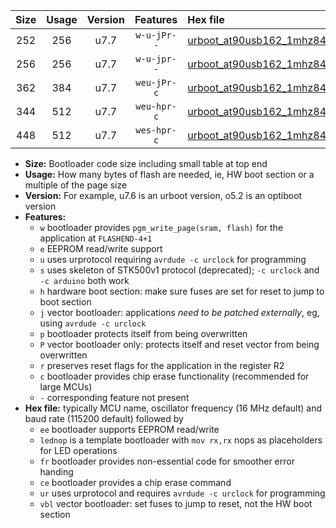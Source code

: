 |Size|Usage|Version|Features|Hex file|
|:-:|:-:|:-:|:-:|:--|
|252|256|u7.7|`w-u-jPr--`|[urboot_at90usb162_1mhz8432_19200bps_lednop_ur_vbl.hex](https://raw.githubusercontent.com/stefanrueger/urboot.hex/main/mcus/at90usb162/fcpu_1mhz8432/19200_bps/urboot_at90usb162_1mhz8432_19200bps_lednop_ur_vbl.hex)|
|256|256|u7.7|`w-u-jpr--`|[urboot_at90usb162_1mhz8432_19200bps_lednop_fr_ur_vbl.hex](https://raw.githubusercontent.com/stefanrueger/urboot.hex/main/mcus/at90usb162/fcpu_1mhz8432/19200_bps/urboot_at90usb162_1mhz8432_19200bps_lednop_fr_ur_vbl.hex)|
|362|384|u7.7|`weu-jPr-c`|[urboot_at90usb162_1mhz8432_19200bps_ee_lednop_fr_ce_ur_vbl.hex](https://raw.githubusercontent.com/stefanrueger/urboot.hex/main/mcus/at90usb162/fcpu_1mhz8432/19200_bps/urboot_at90usb162_1mhz8432_19200bps_ee_lednop_fr_ce_ur_vbl.hex)|
|344|512|u7.7|`weu-hpr-c`|[urboot_at90usb162_1mhz8432_19200bps_ee_lednop_fr_ce_ur.hex](https://raw.githubusercontent.com/stefanrueger/urboot.hex/main/mcus/at90usb162/fcpu_1mhz8432/19200_bps/urboot_at90usb162_1mhz8432_19200bps_ee_lednop_fr_ce_ur.hex)|
|448|512|u7.7|`wes-hpr-c`|[urboot_at90usb162_1mhz8432_19200bps_ee_lednop_fr_ce.hex](https://raw.githubusercontent.com/stefanrueger/urboot.hex/main/mcus/at90usb162/fcpu_1mhz8432/19200_bps/urboot_at90usb162_1mhz8432_19200bps_ee_lednop_fr_ce.hex)|

- **Size:** Bootloader code size including small table at top end
- **Usage:** How many bytes of flash are needed, ie, HW boot section or a multiple of the page size
- **Version:** For example, u7.6 is an urboot version, o5.2 is an optiboot version
- **Features:**
  + `w` bootloader provides `pgm_write_page(sram, flash)` for the application at `FLASHEND-4+1`
  + `e` EEPROM read/write support
  + `u` uses urprotocol requiring `avrdude -c urclock` for programming
  + `s` uses skeleton of STK500v1 protocol (deprecated); `-c urclock` and `-c arduino` both work
  + `h` hardware boot section: make sure fuses are set for reset to jump to boot section
  + `j` vector bootloader: applications *need to be patched externally*, eg, using `avrdude -c urclock`
  + `p` bootloader protects itself from being overwritten
  + `P` vector bootloader only: protects itself and reset vector from being overwritten
  + `r` preserves reset flags for the application in the register R2
  + `c` bootloader provides chip erase functionality (recommended for large MCUs)
  + `-` corresponding feature not present
- **Hex file:** typically MCU name, oscillator frequency (16 MHz default) and baud rate (115200 default) followed by
  + `ee` bootloader supports EEPROM read/write
  + `lednop` is a template bootloader with `mov rx,rx` nops as placeholders for LED operations
  + `fr` bootloader provides non-essential code for smoother error handing
  + `ce` bootloader provides a chip erase command
  + `ur` uses urprotocol and requires `avrdude -c urclock` for programming
  + `vbl` vector bootloader: set fuses to jump to reset, not the HW boot section
